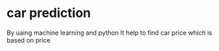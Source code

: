 # car prediction
By uaing machine learning and python
It help to find car price which is based on price
